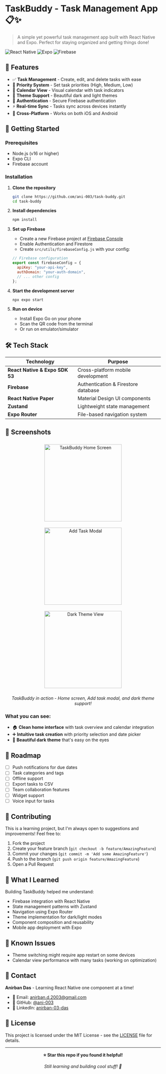 # TaskBuddy - Task Management App 📋✨

> A simple yet powerful task management app built with React Native and Expo. Perfect for staying organized and getting things done!

![React Native](https://img.shields.io/badge/React%20Native-0.74-blue?style=flat-square&logo=react)
![Expo](https://img.shields.io/badge/Expo-SDK%2053-black?style=flat-square&logo=expo)
![Firebase](https://img.shields.io/badge/Firebase-Auth%20%7C%20Firestore-orange?style=flat-square&logo=firebase)


## 🌟 Features

- ✅ **Task Management** - Create, edit, and delete tasks with ease
- 🎯 **Priority System** - Set task priorities (High, Medium, Low)
- 📅 **Calendar View** - Visual calendar with task indicators
- 🌙 **Theme Support** - Beautiful dark and light themes
- 🔐 **Authentication** - Secure Firebase authentication
- ⚡ **Real-time Sync** - Tasks sync across devices instantly
- 📱 **Cross-Platform** - Works on both iOS and Android

## 🚀 Getting Started

### Prerequisites
- Node.js (v16 or higher)
- Expo CLI
- Firebase account

### Installation

1. **Clone the repository**
   ```bash
   git clone https://github.com/ani-003/task-buddy.git
   cd task-buddy
   ```

2. **Install dependencies**
   ```bash
   npm install
   ```

3. **Set up Firebase**
   - Create a new Firebase project at [Firebase Console](https://console.firebase.google.com/)
   - Enable Authentication and Firestore
   - Create `src/utils/firebaseConfig.js` with your config:
   ```javascript
   // Firebase configuration
   export const firebaseConfig = {
     apiKey: "your-api-key",
     authDomain: "your-auth-domain",
     // ... other config
   };
   ```

4. **Start the development server**
   ```bash
   npx expo start
   ```

5. **Run on device**
   - Install Expo Go on your phone
   - Scan the QR code from the terminal
   - Or run on emulator/simulator

## 🛠️ Tech Stack

| Technology | Purpose |
|------------|---------|
| **React Native & Expo SDK 53** | Cross-platform mobile development |
| **Firebase** | Authentication & Firestore database |
| **React Native Paper** | Material Design UI components |
| **Zustand** | Lightweight state management |
| **Expo Router** | File-based navigation system |

## 📸 Screenshots

<div align="center">
  <img src="https://res.cloudinary.com/dksqqbveo/image/upload/v1754637445/IMG-20250806-WA0003_cag60r.jpg" alt="TaskBuddy Home Screen" width="250" style="margin: 10px;">
  <img src="https://res.cloudinary.com/dksqqbveo/image/upload/v1754637445/IMG-20250806-WA0006_wc9prv.jpg" alt="Add Task Modal" width="250" style="margin: 10px;">
  <img src="https://res.cloudinary.com/dksqqbveo/image/upload/v1754637445/IMG-20250806-WA0004_xwo99g.jpg" alt="Dark Theme View" width="250" style="margin: 10px;">
</div>

<p align="center">
  <em>TaskBuddy in action - Home screen, Add task modal, and dark theme support!</em>
</p>

### What you can see:
- 🏠 **Clean home interface** with task overview and calendar integration
- ➕ **Intuitive task creation** with priority selection and date picker
- 🌙 **Beautiful dark theme** that's easy on the eyes

## 🎯 Roadmap

- [ ] Push notifications for due dates
- [ ] Task categories and tags
- [ ] Offline support
- [ ] Export tasks to CSV
- [ ] Team collaboration features
- [ ] Widget support
- [ ] Voice input for tasks

## 🤝 Contributing

This is a learning project, but I'm always open to suggestions and improvements! Feel free to:

1. Fork the project
2. Create your feature branch (`git checkout -b feature/AmazingFeature`)
3. Commit your changes (`git commit -m 'Add some AmazingFeature'`)
4. Push to the branch (`git push origin feature/AmazingFeature`)
5. Open a Pull Request

## 📝 What I Learned

Building TaskBuddy helped me understand:
- Firebase integration with React Native
- State management patterns with Zustand
- Navigation using Expo Router
- Theme implementation for dark/light modes
- Component composition and reusability
- Mobile app deployment with Expo

## 🐛 Known Issues

- Theme switching might require app restart on some devices
- Calendar view performance with many tasks (working on optimization)

## 📧 Contact

**Anirban Das** - Learning React Native one component at a time!

- 📧 Email: [anirban.d.2003@gmail.com](mailto:anirban.d.2003@gmail.com)
- 🔗 GitHub: [@ani-003](https://github.com/ani-003)
- 💼 LinkedIn: [anirban-03-das](https://linkedin.com/in/anirban-03-das/)

## 📄 License

This project is licensed under the MIT License - see the [LICENSE](LICENSE) file for details.

---

<div align="center">
  <p><strong>⭐ Star this repo if you found it helpful!</strong></p>
  <p><em>Still learning and building cool stuff! 🚀</em></p>
</div>
